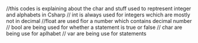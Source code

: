 //this codes is explaining about the char and stuff used to reptresent integer and alphabets in Csharp
// int is always used for integers wchich are mostly not in decimal
//float are used fior a number which contains decimal number 
// bool are being used for whether a statement is true or false 
// char are being use for aplhabet
// var are being use for statements